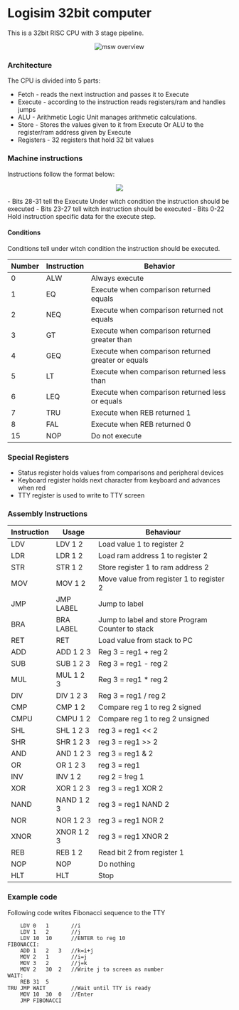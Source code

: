 # Logisim 32bit computer
This is a 32bit RISC CPU with 3 stage pipeline.
<p align="center">
<img align="center" src="https://i.imgur.com/KsZ9LXr.png" alt="msw overview">
</p>

### Architecture

The CPU is divided into 5 parts:
- Fetch - reads the next instruction and passes it to Execute
- Execute - according to the instruction reads registers/ram and handles jumps
- ALU - Arithmetic Logic Unit manages arithmetic calculations.
- Store - Stores the values given to it from Execute Or ALU to the register/ram address given by Execute
- Registers - 32 registers that hold 32 bit values

### Machine instructions
Instructions follow the format below:
<p align="center">
<img align="center" src="https://i.imgur.com/tQzJ19d.png">
</p>
 - Bits 28-31 tell the Execute Under witch condition the instruction should be executed
 - Bits 23-27 tell witch instruction should be executed
 - Bits 0-22 Hold instruction specific data for the execute step.

#### Conditions

Conditions tell under witch condition the instruction should be executed.

|Number|Instruction|Behavior|
|------|-----------|--------|
|0|ALW|Always execute|
|1|EQ|Execute when comparison returned equals|
|2|NEQ|Execute when comparison returned not equals|
|3|GT|Execute when comparison returned greater than|
|4|GEQ|Execute when comparison returned greater or equals|
|5|LT|Execute when comparison returned less than|
|6|LEQ|Execute when comparison returned less or equals|
|7|TRU|Execute when REB returned 1|
|8|FAL|Execute when REB returned 0|
|15|NOP|Do not execute|

### Special Registers
- Status register holds values from comparisons and peripheral devices
- Keyboard register holds next character from keyboard and advances when red
- TTY register is used to write to TTY screen 

### Assembly Instructions

|Instruction|Usage|Behaviour|
|-----------|-----|---------|
|LDV|LDV 1 2|Load value 1 to register 2|
|LDR|LDR 1 2|Load ram address 1 to register 2|
|STR|STR 1 2|Store register 1 to ram address 2|
|MOV|MOV 1 2|Move value from register 1 to register 2|
|JMP|JMP LABEL|Jump to label|
|BRA|BRA LABEL|Jump to label and store Program Counter to stack|
|RET|RET| Load value from stack to PC|
|ADD|ADD 1 2 3|Reg 3 = reg1 + reg 2|
|SUB|SUB 1 2 3|Reg 3 = reg1 - reg 2|
|MUL|MUL 1 2 3|Reg 3 = reg1 * reg 2|
|DIV|DIV 1 2 3|Reg 3 = reg1 / reg 2|
|CMP|CMP 1 2|Compare reg 1 to reg 2 signed|
|CMPU|CMPU 1 2|Compare reg 1 to reg 2 unsigned|
|SHL|SHL 1 2 3|reg 3 = reg1 << 2|
|SHR|SHR 1 2 3|reg 3 = reg1 >> 2|
|AND|AND 1 2 3|reg 3 = reg1 & 2|
|OR|OR 1 2 3|reg 3 = reg1 | 2|
|INV|INV 1 2|reg 2 = !reg 1|
|XOR|XOR 1 2 3|reg 3 = reg1 XOR 2|
|NAND|NAND 1 2 3|reg 3 = reg1 NAND 2|
|NOR|NOR 1 2 3|reg 3 = reg1 NOR 2|
|XNOR|XNOR 1 2 3|reg 3 = reg1 XNOR 2|
|REB|REB 1 2|Read bit 2 from register 1|
|NOP|NOP|Do nothing|
|HLT|HLT|Stop|

### Example code
Following code writes Fibonacci sequence to the TTY

```
	LDV	0	1		//i
	LDV	1	2		//j
	LDV	10	10		//ENTER to reg 10
FIBONACCI:
	ADD	1	2	3	//k=i+j
	MOV	2	1		//i=j
	MOV	3	2		//j=k
	MOV	2	30	2	//Write j to screen as number
WAIT:
	REB	31	5		
TRU	JMP	WAIT		//Wait until TTY is ready
	MOV	10	30	0	//Enter
	JMP	FIBONACCI
```